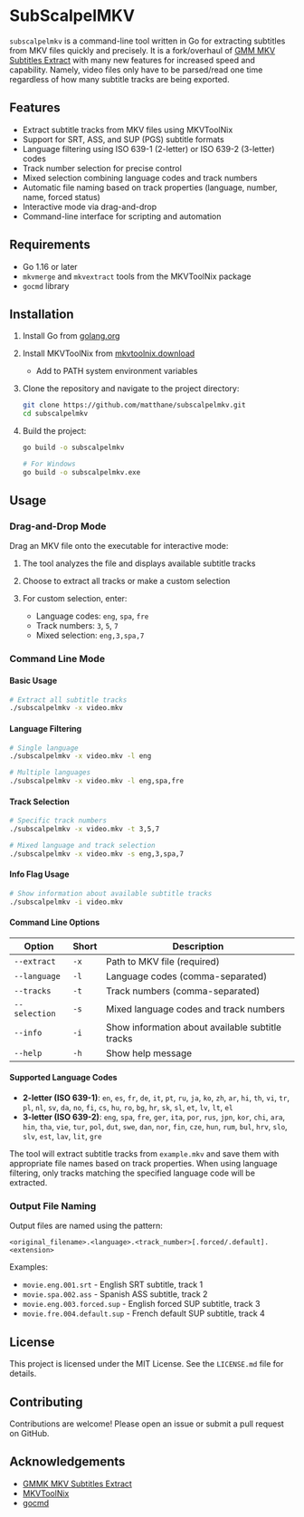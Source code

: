 # SubScalpelMKV

`subscalpelmkv` is a command-line tool written in Go for extracting subtitles from MKV files quickly and precisely. It is a fork/overhaul of [GMM MKV Subtitles Extract](https://github.com/rhaseven7h/gmmmkvsubsextract) with many new features for increased speed and capability. Namely, video files only have to be parsed/read one time regardless of how many subtitle tracks are being exported.

## Features

- Extract subtitle tracks from MKV files using MKVToolNix
- Support for SRT, ASS, and SUP (PGS) subtitle formats
- Language filtering using ISO 639-1 (2-letter) or ISO 639-2 (3-letter) codes
- Track number selection for precise control
- Mixed selection combining language codes and track numbers
- Automatic file naming based on track properties (language, number, name, forced status)
- Interactive mode via drag-and-drop
- Command-line interface for scripting and automation

## Requirements

- Go 1.16 or later
- `mkvmerge` and `mkvextract` tools from the MKVToolNix package
- `gocmd` library

## Installation

1. Install Go from [golang.org](https://golang.org/dl/)

2. Install MKVToolNix from [mkvtoolnix.download](https://mkvtoolnix.download/)
    - Add to PATH system environment variables

3. Clone the repository and navigate to the project directory:

    ```sh
    git clone https://github.com/matthane/subscalpelmkv.git
    cd subscalpelmkv
    ```
4. Build the project:

    ```sh
    go build -o subscalpelmkv

    # For Windows
    go build -o subscalpelmkv.exe
    ```

## Usage

### Drag-and-Drop Mode

Drag an MKV file onto the executable for interactive mode:

1. The tool analyzes the file and displays available subtitle tracks

2. Choose to extract all tracks or make a custom selection

3. For custom selection, enter:
    - Language codes: `eng`, `spa`, `fre`
    - Track numbers: `3`, `5`, `7`
    - Mixed selection: `eng,3,spa,7`

### Command Line Mode

#### Basic Usage
```sh
# Extract all subtitle tracks
./subscalpelmkv -x video.mkv
```

#### Language Filtering
```sh
# Single language
./subscalpelmkv -x video.mkv -l eng

# Multiple languages
./subscalpelmkv -x video.mkv -l eng,spa,fre
```

#### Track Selection
```sh
# Specific track numbers
./subscalpelmkv -x video.mkv -t 3,5,7

# Mixed language and track selection
./subscalpelmkv -x video.mkv -s eng,3,spa,7
```

#### Info Flag Usage
```sh
# Show information about available subtitle tracks
./subscalpelmkv -i video.mkv
```

#### Command Line Options

| Option | Short | Description |
|--------|-------|-------------|
| `--extract` | `-x` | Path to MKV file (required) |
| `--language` | `-l` | Language codes (comma-separated) |
| `--tracks` | `-t` | Track numbers (comma-separated) |
| `--selection` | `-s` | Mixed language codes and track numbers |
| `--info` | `-i` | Show information about available subtitle tracks |
| `--help` | `-h` | Show help message |

#### Supported Language Codes
- **2-letter (ISO 639-1)**: `en`, `es`, `fr`, `de`, `it`, `pt`, `ru`, `ja`, `ko`, `zh`, `ar`, `hi`, `th`, `vi`, `tr`, `pl`, `nl`, `sv`, `da`, `no`, `fi`, `cs`, `hu`, `ro`, `bg`, `hr`, `sk`, `sl`, `et`, `lv`, `lt`, `el`
- **3-letter (ISO 639-2)**: `eng`, `spa`, `fre`, `ger`, `ita`, `por`, `rus`, `jpn`, `kor`, `chi`, `ara`, `hin`, `tha`, `vie`, `tur`, `pol`, `dut`, `swe`, `dan`, `nor`, `fin`, `cze`, `hun`, `rum`, `bul`, `hrv`, `slo`, `slv`, `est`, `lav`, `lit`, `gre`

The tool will extract subtitle tracks from `example.mkv` and save them with appropriate file names based on track properties. When using language filtering, only tracks matching the specified language code will be extracted.

### Output File Naming

Output files are named using the pattern:
```
<original_filename>.<language>.<track_number>[.forced/.default].<extension>
```

Examples:
- `movie.eng.001.srt` - English SRT subtitle, track 1
- `movie.spa.002.ass` - Spanish ASS subtitle, track 2
- `movie.eng.003.forced.sup` - English forced SUP subtitle, track 3
- `movie.fre.004.default.sup` - French default SUP subtitle, track 4
## License

This project is licensed under the MIT License. See the `LICENSE.md` file for details.

## Contributing

Contributions are welcome! Please open an issue or submit a pull request on GitHub.

## Acknowledgements

- [GMMK MKV Subtitles Extract](https://github.com/rhaseven7h/gmmmkvsubsextract)
- [MKVToolNix](https://mkvtoolnix.download/)
- [gocmd](https://github.com/devfacet/gocmd)
